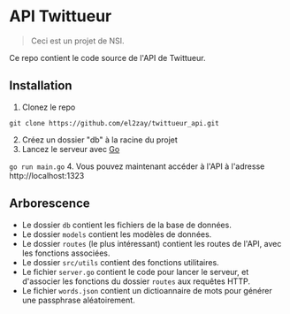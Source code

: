 # API Twittueur
>  Ceci est un projet de NSI.

Ce repo contient le code source de l'API de Twittueur.

## Installation

1. Clonez le repo

`git clone https://github.com/el2zay/twittueur_api.git`

2. Créez un dossier "db" à la racine du projet
3. Lancez le serveur avec [Go](https://go.dev/doc/install)

`go run main.go`
4. Vous pouvez maintenant accéder à l'API à l'adresse http://localhost:1323

## Arborescence
- Le dossier `db` contient les fichiers de la base de données.
- Le dossier `models` contient les modèles de données.
- Le dossier `routes` (le plus intéressant) contient les routes de l'API, avec les fonctions associées.
- Le dossier `src/utils` contient des fonctions utilitaires.
- Le fichier `server.go` contient le code pour lancer le serveur, et d'associer les fonctions du dossier `routes` aux requêtes HTTP.
- Le fichier `words.json` contient un dictioannaire de mots pour générer une passphrase aléatoirement.

